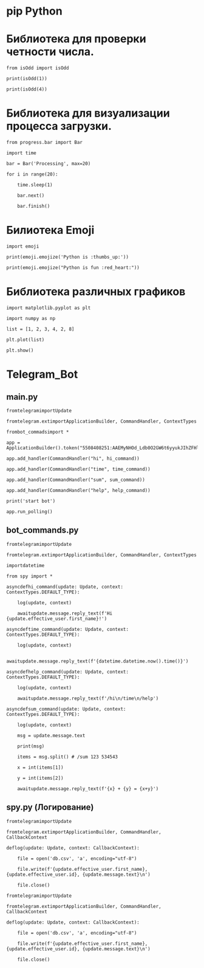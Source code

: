 ﻿# pip Python

# Библиотека для проверки четности числа.

    from isOdd import isOdd

    print(isOdd(1))

    print(isOdd(4))

# Библиотека для визуализации процесса загрузки.

    from progress.bar import Bar

    import time

    bar = Bar('Processing', max=20)

    for i in range(20):

        time.sleep(1)

        bar.next()

        bar.finish()

# Билиотека Emoji

    import emoji

    print(emoji.emojize('Python is :thumbs_up:'))

    print(emoji.emojize("Python is fun :red_heart:"))

# Библиотека различных графиков

    import matplotlib.pyplot as plt

    import numpy as np

    list = [1, 2, 3, 4, 2, 8]

    plt.plot(list)

    plt.show()

# Telegram_Bot

## main.py

    fromtelegramimportUpdate

    fromtelegram.extimportApplicationBuilder, CommandHandler, ContextTypes

    frombot_commadsimport *

    app = ApplicationBuilder().token("5508408251:AAEMyNHOd_Ldb0O2GW6t6yyukJIhZFHlE68").build()

    app.add_handler(CommandHandler("hi", hi_command))

    app.add_handler(CommandHandler("time", time_command))

    app.add_handler(CommandHandler("sum", sum_command))

    app.add_handler(CommandHandler("help", help_command))

    print('start bot')

    app.run_polling()

## bot_commands.py

    fromtelegramimportUpdate

    fromtelegram.extimportApplicationBuilder, CommandHandler, ContextTypes

    importdatetime

    from spy import *

    asyncdefhi_command(update: Update, context: ContextTypes.DEFAULT_TYPE):

        log(update, context)

        awaitupdate.message.reply_text(f'Hi {update.effective_user.first_name}!')

    asyncdeftime_command(update: Update, context: ContextTypes.DEFAULT_TYPE):

        log(update, context)

        awaitupdate.message.reply_text(f'{datetime.datetime.now().time()}')

    asyncdefhelp_command(update: Update, context: ContextTypes.DEFAULT_TYPE):

        log(update, context)

        awaitupdate.message.reply_text(f'/hi\n/time\n/help')

    asyncdefsum_command(update: Update, context: ContextTypes.DEFAULT_TYPE):

        log(update, context)

        msg = update.message.text

        print(msg)

        items = msg.split() # /sum 123 534543

        x = int(items[1])

        y = int(items[2])

        awaitupdate.message.reply_text(f'{x} + {y} = {x+y}')

## spy.py (Логирование)

    fromtelegramimportUpdate

    fromtelegram.extimportApplicationBuilder, CommandHandler, CallbackContext

    deflog(update: Update, context: CallbackContext):

        file = open('db.csv', 'a', encoding="utf-8")

        file.write(f'{update.effective_user.first_name}, {update.effective_user.id}, {update.message.text}\n')

        file.close()

    fromtelegramimportUpdate

    fromtelegram.extimportApplicationBuilder, CommandHandler, CallbackContext

    deflog(update: Update, context: CallbackContext):

        file = open('db.csv', 'a', encoding="utf-8")
    
        file.write(f'{update.effective_user.first_name}, {update.effective_user.id}, {update.message.text}\n')

        file.close()

